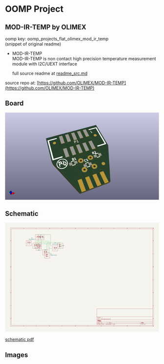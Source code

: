 # OOMP Project  
## MOD-IR-TEMP  by OLIMEX  
  
oomp key: oomp_projects_flat_olimex_mod_ir_temp  
(snippet of original readme)  
  
- MOD-IR-TEMP  
MOD-IR-TEMP is non contact high precision temperature measurement module with I2C/UEXT interface  
  
  full source readme at [readme_src.md](readme_src.md)  
  
source repo at: [https://github.com/OLIMEX/MOD-IR-TEMP](https://github.com/OLIMEX/MOD-IR-TEMP)  
## Board  
  
[![working_3d.png](working_3d_600.png)](working_3d.png)  
## Schematic  
  
[![working_schematic.png](working_schematic_600.png)](working_schematic.png)  
  
[schematic pdf](working_schematic.pdf)  
## Images  
